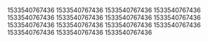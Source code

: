 1533540767436
1533540767436
1533540767436
1533540767436
1533540767436
1533540767436
1533540767436
1533540767436
1533540767436
1533540767436
1533540767436
1533540767436
1533540767436
1533540767436
1533540767436